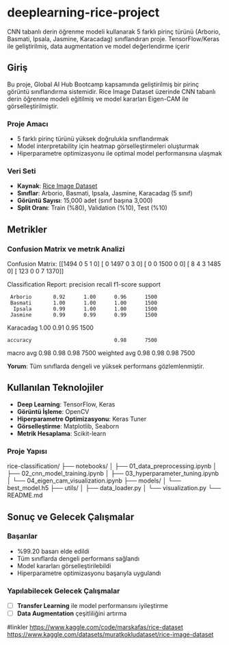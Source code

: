 # deeplearning-rice-project
CNN tabanlı derin öğrenme modeli kullanarak 5 farklı pirinç türünü  (Arborio, Basmati, Ipsala, Jasmine, Karacadag) sınıflandıran proje. TensorFlow/Keras ile geliştirilmiş, data augmentation ve model değerlendirme içerir

## Giriş

Bu proje, Global AI Hub Bootcamp kapsamında geliştirilmiş bir pirinç görüntü sınıflandırma sistemidir. Rice Image Dataset üzerinde CNN tabanlı derin öğrenme modeli eğitilmiş ve model kararları Eigen-CAM ile görselleştirilmiştir.

###  Proje Amacı
- 5 farklı pirinç türünü yüksek doğrulukla sınıflandırmak
- Model interpretability için heatmap görselleştirmeleri oluşturmak
- Hiperparametre optimizasyonu ile optimal model performansına ulaşmak

### Veri Seti
- **Kaynak**: [Rice Image Dataset](https://www.kaggle.com/datasets/muratkokludataset/rice-image-dataset)
- **Sınıflar**: Arborio, Basmati, Ipsala, Jasmine, Karacadag (5 sınıf)
- **Görüntü Sayısı**: 15,000 adet (sınıf başına 3,000)
- **Split Oranı**: Train (%80), Validation (%10), Test (%10)

##  Metrikler



### Confusion Matrix  ve metrık Analizi
Confusion Matrix:
[[1494    0    5    1    0]
 [   0 1497    0    3    0]
 [   0    0 1500    0    0]
 [   8    4    3 1485    0]
 [ 123    0    0    7 1370]]

Classification Report:
              precision    recall  f1-score   support

     Arborio       0.92      1.00      0.96      1500
     Basmati       1.00      1.00      1.00      1500
      Ipsala       0.99      1.00      1.00      1500
     Jasmine       0.99      0.99      0.99      1500
   Karacadag       1.00      0.91      0.95      1500

    accuracy                           0.98      7500
   macro avg       0.98      0.98      0.98      7500
weighted avg       0.98      0.98      0.98      7500



**Yorum**: Tüm sınıflarda dengeli ve yüksek performans gözlemlenmiştir.



## Kullanılan Teknolojiler
- **Deep Learning**: TensorFlow, Keras
- **Görüntü İşleme**: OpenCV
- **Hiperparametre Optimizasyonu**: Keras Tuner
- **Görselleştirme**: Matplotlib, Seaborn
- **Metrik Hesaplama**: Scikit-learn

### Proje Yapısı
rice-classification/
├── notebooks/
│ ├── 01_data_preprocessing.ipynb
│ ├── 02_cnn_model_training.ipynb
│ ├── 03_hyperparameter_tuning.ipynb
│ └── 04_eigen_cam_visualization.ipynb
├── models/
│ └── best_model.h5
├── utils/
│ ├── data_loader.py
│ └── visualization.py
└── README.md


##  Sonuç ve Gelecek Çalışmalar

###  Başarılar
- %99.20 basarı elde edildi
- Tüm sınıflarda dengeli performans sağlandı
- Model kararları görselleştirilebildi
- Hiperparametre optimizasyonu başarıyla uygulandı

### Yapılabilecek Gelecek Çalışmalar
- [ ] **Transfer Learning** ile model performansını iyileştirme
- [ ] **Data Augmentation** çeşitliliğini artırma

#linkler
https://www.kaggle.com/code/marskafas/rice-dataset
https://www.kaggle.com/datasets/muratkokludataset/rice-image-dataset

